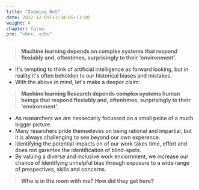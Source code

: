```yaml
---
title: "Zooming Out"
date: 2022-12-09T11:34:05+11:00
weight: 4
chapter: false
pre: "<b>c. </b>"
---
```


> **Machine learning depends on complex systems that respond flexiably and, oftentimes, surprisingly to their 'environment'.**

* It's tempting to think of artificial intelligence as forward looking, but in reality it's often beholden to our historical biases and mistakes.
* With the above in mind, let's make a deeper claim:

> **~~Machine learning~~ Research depends ~~complex systems~~ human beings that respond flexiably and, oftentimes, surprisingly to their 'environment'.**
    
* As researchers we are nessecarily focussed on a small peice of a much bigger picture.
* Many resarchers pride themseleves on being rational and impartial, but it is always challenging to see beyond our own experence.
* Identifying the potential impacts on of our work takes time, effort and does not garentee the identification of blind-spots.
* By valuing a diverse and inclusive work enviornment, we increase our chance of identifying unhelpful bias through exposure to a wide range of prespectives, skills and concerns. 

> **Who is in the room with me?**
> **How did they get here?**
